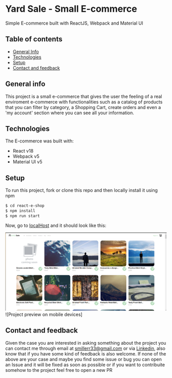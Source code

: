 # Yard Sale - Small E-commerce
Simple E-commerce built with ReactJS, Webpack and Material UI

## Table of contents

* [General Info](#general-info)
* [Technologies](#technologies)
* [Setup](#setup)
* [Contact and feedback](#contact-and-feedback)

## General info
This project is a small e-commerce that gives the user the feeling of a real enviroment e-commerce with functionalities such as a catalog of products that you can filter by category, a Shopping Cart, create orders and even a 'my account' section where you can see all your information. 

## Technologies
The E-commerce was built with:
* React v18
* Webpack v5
* Material UI v5 

## Setup
To run this project, fork or clone this repo and then locally install it using npm
```
$ cd react-e-shop
$ npm install
$ npm run start
```
Now, go to [localHost](localhost:3006) and it should look like this: 

![Project preview on desktop devices](e-commerce-preview.png)
![Project preview on mobile devices]

## Contact and feedback
Given the case you are interested in asking something about the project you can contact me through email at smillerr33@gmail.com or via [Linkedin](https://www.linkedin.com/in/juan-miller-469863265/), also know that if you have some kind of feedback is also welcome. If none of the above are your case and maybe you find some issue or bug you can open an Issue and it will be fixed as soon as possible or if you want to contribuite somehow to the project feel free to open a new PR
